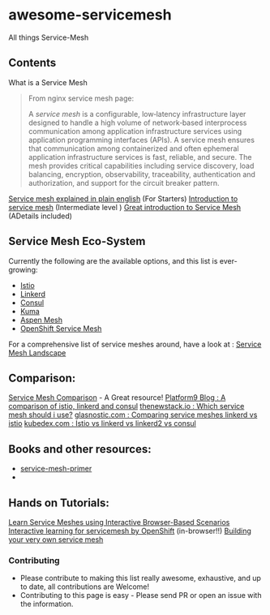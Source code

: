 # awesome-servicemesh
All things Service-Mesh

## Contents

 What is a Service Mesh

> From nginx service mesh page:
> 
> A _service mesh_ is a configurable, low‑latency infrastructure layer designed to handle a high volume of network‑based interprocess communication among application infrastructure services using application programming interfaces (APIs). A service mesh ensures that communication among containerized and often ephemeral application infrastructure services is fast, reliable, and secure. The mesh provides critical capabilities including service discovery, load balancing, encryption, observability, traceability, authentication and authorization, and support for the circuit breaker pattern.

[Service mesh explained in plain english](https://medium.com/swlh/service-mesh-explained-in-plain-english-8e5505f74ead) (For Starters)
[Introduction to service mesh](https://medium.com/@arjunrc143/introduction-to-service-mesh-4fc2b872d4f9) (Intermediate level )
[Great introduction to Service Mesh](https://medium.com/microservices-in-practice/service-mesh-for-microservices-2953109a3c9a)  (ADetails included)

## Service Mesh Eco-System
Currently the following are the available options, and this list is ever-growing:
 - [Istio](https://github.com/k8s-dev/awesome-servicemesh/blob/master/Istio.md)
 - [Linkerd](https://github.com/k8s-dev/awesome-servicemesh/blob/master/Linkerd.md)
 - [Consul ](https://github.com/k8s-dev/awesome-servicemesh/blob/master/Consul.md)
 - [Kuma](https://github.com/k8s-dev/awesome-servicemesh/blob/master/Kuma.md)
- [Aspen Mesh](https://github.com/k8s-dev/awesome-servicemesh/blob/master/AspenMesh.md)
- [OpenShift Service Mesh](https://github.com/k8s-dev/awesome-servicemesh/blob/master/OpenShiftServiceMesh.md)

For a comprehensive list of service meshes around, have a look at : [Service Mesh Landscape](https://layer5.io/landscape/)

## Comparison:
[Service Mesh Comparison](https://servicemesh.es) - A Great resource!
[Platform9 Blog : A comparison of istio, linkerd and consul](https://platform9.com/blog/kubernetes-service-mesh-a-comparison-of-istio-linkerd-and-consul/) 
[thenewstack.io : Which service mesh should i use?](https://thenewstack.io/which-service-mesh-should-i-use/)
[glasnostic.com : Comparing service meshes linkerd vs istio](https://glasnostic.com/blog/comparing-service-meshes-linkerd-vs-istio)
[kubedex.com : Istio vs linkerd vs linkerd2 vs consul](https://kubedex.com/istio-vs-linkerd-vs-linkerd2-vs-consul/)

## Books and other resources:

 - [service-mesh-primer](https://leanpub.com/service-mesh-primer)
 - 
## Hands on Tutorials:
[Learn Service Meshes using Interactive Browser-Based Scenarios](https://www.katacoda.com/courses/servicemesh)
[Interactive learning for servicemesh by OpenShift](https://learn.openshift.com/servicemesh) (in-browser!!)
[Building your very own service mesh](https://medium.com/faun/building-your-very-own-service-mesh-4723895d061d)
### Contributing
-   Please contribute to making this list really awesome, exhaustive, and up to date, all contributions are Welcome!
-   Contributing to this page is easy - Please send PR or open an issue with the information.
<!--stackedit_data:
eyJoaXN0b3J5IjpbLTEzMzk3NjYwOTIsMzY0NDAxNDI1LC01Nj
YxMTQ1NTAsLTU3MzQwMjM2LDM0NDk4MDMwMywxMzk4NzE1MDUx
LC0yMzc1NzAzNzgsLTE2NDQwMjI2MzAsLTE0MjM2OTI1ODBdfQ
==
-->